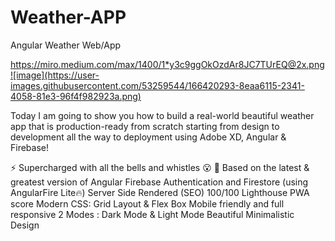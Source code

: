 # Weather-APP
Angular Weather Web/App

https://miro.medium.com/max/1400/1*y3c9ggOkOzdAr8JC7TUrEQ@2x.png![image](https://user-images.githubusercontent.com/53259544/166420293-8eaa6115-2341-4058-81e3-96f4f982923a.png)



Today I am going to show you how to build a real-world beautiful weather app that is production-ready from scratch starting from design to development all the way to deployment using Adobe XD, Angular & Firebase!

⚡️ Supercharged with all the bells and whistles 😮 🔔
Based on the latest & greatest version of Angular
Firebase Authentication and Firestore (using AngularFire Lite🔥)
Server Side Rendered (SEO)
100/100 Lighthouse PWA score
Modern CSS: Grid Layout & Flex Box
Mobile friendly and full responsive
2 Modes : Dark Mode & Light Mode
Beautiful Minimalistic Design

